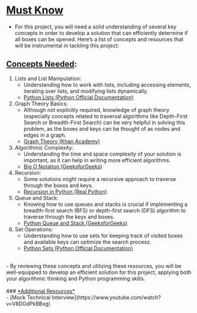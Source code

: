 # <ins>**Must Know**</ins><br>
- For this project, you will need a solid understanding of several key concepts in order to develop a solution that can efficiently determine if all boxes can be opened. Here’s a list of concepts and resources that will be instrumental in tackling this project:
## <ins>**Concepts Needed**</ins>:<br>
1. Lists and List Manipulation:<br>
	- Understanding how to work with lists, including accessing elements, iterating over lists, and modifying lists dynamically.<br>
	- [Python Lists (Python Official Documentation)](https://docs.python.org/3/tutorial/datastructures.html)<br>
2. Graph Theory Basics:<br>
	- Although not explicitly required, knowledge of graph theory (especially concepts related to traversal algorithms like Depth-First Search or Breadth-First Search) can be very helpful in solving this problem, as the boxes and keys can be thought of as nodes and edges in a graph.<br>
	- [Graph Theory (Khan Academy)](https://www.khanacademy.org/computing/computer-science/algorithms/graph-representation/a/representing-graphs)<br>
3. Algorithmic Complexity:<br>
	- Understanding the time and space complexity of your solution is important, as it can help in writing more efficient algorithms.<br>
	- [Big O Notation (GeeksforGeeks)](https://www.geeksforgeeks.org/asymptotic-notation-and-analysis-based-on-input-size-of-algorithms/)<br>
4. Recursion:<br>
	- Some solutions might require a recursive approach to traverse through the boxes and keys.<br>
	- [Recursion in Python (Real Python)](https://realpython.com/python-recursion/)<br>
5. Queue and Stack:<br>
	- Knowing how to use queues and stacks is crucial if implementing a breadth-first search (BFS) or depth-first search (DFS) algorithm to traverse through the keys and boxes.<br>
	- [Python Queue and Stack (GeeksforGeeks)](https://www.geeksforgeeks.org/queue-in-python/)<br>
6. Set Operations:<br>
	- Understanding how to use sets for keeping track of visited boxes and available keys can optimize the search process.<br>
	- [Python Sets (Python Official Documentation)](https://docs.python.org/3/tutorial/datastructures.html#sets)<br>
<br>
- By reviewing these concepts and utilizing these resources, you will be well-equipped to develop an efficient solution for this project, applying both your algorithmic thinking and Python programming skills.<br>
<br>
### <ins>*Additional Resources*</ins><br>
- [Mock Technical Interview](https://www.youtube.com/watch?v=V8DGdPkBBxg)
